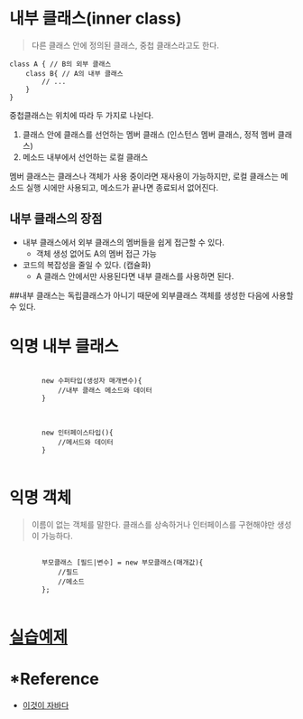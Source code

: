 # 내부 클래스(inner class)
> 다른 클래스 안에 정의된 클래스, 중첩 클래스라고도 한다.

```
class A { // B의 외부 클래스
	class B{ // A의 내부 클래스
		// ...	
	}
}
```

중첩클래스는 위치에 따라 두 가지로 나뉜다. 

1. 클래스 안에 클래스를 선언하는 멤버 클래스 (인스턴스 멤버 클래스, 정적 멤버 클래스)
2. 메소드 내부에서 선언하는 로컬 클래스

멤버 클래스는 클래스나 객체가 사용 중이라면 재사용이 가능하지만, 로컬 클래스는 메소드 실행 시에만 사용되고, 메소드가 끝나면 종료되서 없어진다.

## 내부 클래스의 장점
+ 내부 클래스에서 외부 클래스의 멤버들을 쉽게 접근할 수 있다.
	+ 객체 생성 없어도 A의 멤버 접근 가능
+ 코드의 복잡성을 줄일 수 있다. (캡슐화)
	+ A 클래스 안에서만 사용된다면 내부 클래스를 사용하면 된다.
	
##내부 클래스는 독립클래스가 아니기 때문에 외부클래스 객체를 생성한 다음에 사용할 수 있다.

# 익명 내부 클래스
<pre>
<code>
		new 수퍼타입(생성자 매개변수){
			//내부 클래스 메소드와 데이터
		}
</code>
</pre>

<pre>
<code>
		new 인터페이스타입(){
			//메서드와 데이터
		}
</code>
</pre>

# 익명 객체
> 이름이 없는 객체를 말한다. 클래스를 상속하거나 인터페이스를 구현해야만 생성이 가능하다.

<pre>
<code>
		부모클래스 [필드|변수] = new 부모클래스(매개값){
			//필드
			//메소드
		};
</code>
</pre>

# [실습예제](https://github.com/gongcha34/TIL/tree/master/15.%20NestedClass)

# *Reference
+ [이것이 자바다](http://www.yes24.com/Product/Goods/15651484)

